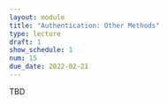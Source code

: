 ```yaml
---
layout: module
title: "Authentication: Other Methods"
type: lecture
draft: 1
show_schedule: 1
num: 15
due_date: 2022-02-21
---
```


TBD
